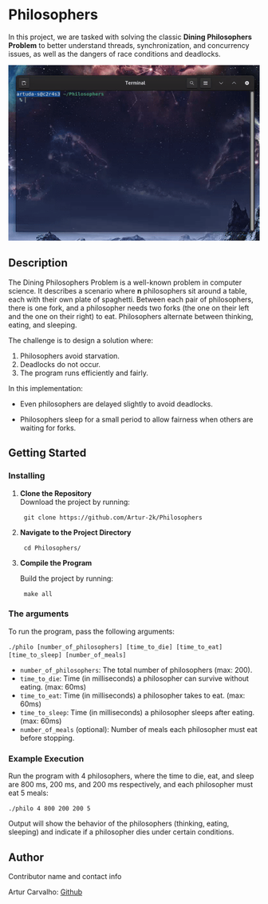 # Philosophers

In this project, we are tasked with solving the classic **Dining Philosophers Problem** to better understand threads, synchronization, and concurrency issues, as well as the dangers of race conditions and deadlocks.

![Demo](assets/demo.gif)

## Description

The Dining Philosophers Problem is a well-known problem in computer science. It describes a scenario where **n** philosophers sit around a table, each with their own plate of spaghetti. Between each pair of philosophers, there is one fork, and a philosopher needs two forks (the one on their left and the one on their right) to eat. Philosophers alternate between thinking, eating, and sleeping.

The challenge is to design a solution where:

1. Philosophers avoid starvation.
2. Deadlocks do not occur.
3. The program runs efficiently and fairly.

In this implementation:

- Even philosophers are delayed slightly to avoid deadlocks.
    
- Philosophers sleep for a small period to allow fairness when others are waiting for forks.


## Getting Started

### Installing

1. **Clone the Repository**  
   Download the project by running:  
   
        git clone https://github.com/Artur-2k/Philosophers
   

2. **Navigate to the Project Directory**

        cd Philosophers/

3. **Compile the Program**

    Build the project by running:

        make all

### The arguments

To run the program, pass the following arguments:

```
./philo [number_of_philosophers] [time_to_die] [time_to_eat] [time_to_sleep] [number_of_meals]
```

- `number_of_philosophers`: The total number of philosophers (max: 200).
- `time_to_die`: Time (in milliseconds) a philosopher can survive without eating. (max: 60ms)
- `time_to_eat`: Time (in milliseconds) a philosopher takes to eat. (max: 60ms)
- `time_to_sleep`: Time (in milliseconds) a philosopher sleeps after eating. (max: 60ms)
- `number_of_meals` (optional): Number of meals each philosopher must eat before stopping.

### Example Execution

Run the program with 4 philosophers, where the time to die, eat, and sleep are 800 ms, 200 ms, and 200 ms respectively, and each philosopher must eat 5 meals:

```
./philo 4 800 200 200 5
```

Output will show the behavior of the philosophers (thinking, eating, sleeping) and indicate if a philosopher dies under certain conditions.

## Author

Contributor name and contact info

Artur Carvalho: [Github](https://github.com/Artur-2k)
